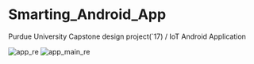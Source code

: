 # Smarting_Android_App
Purdue University Capstone design project(`17) / IoT Android Application

![app_re](https://user-images.githubusercontent.com/26498433/39347766-50e7992a-4a2f-11e8-82b1-c693c4010e62.png)
![app_main_re](https://user-images.githubusercontent.com/26498433/39347775-5605fe92-4a2f-11e8-8209-a87d2392d5b5.JPG)
